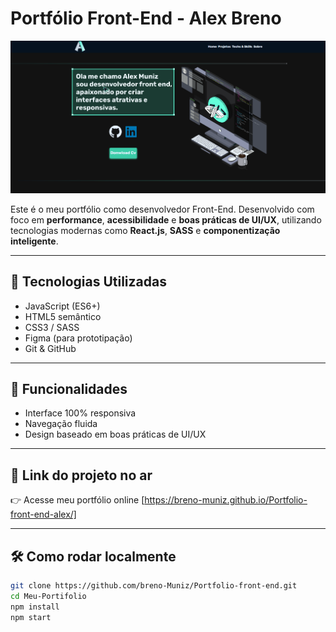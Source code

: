# Portfólio Front-End - Alex Breno
[![Preview do Portfólio](./assets/portfolio.prev.png)](https://breno-muniz.github.io/Portfolio-front-end-alex/)



Este é o meu portfólio como desenvolvedor Front-End. Desenvolvido com foco em **performance**, **acessibilidade** e **boas práticas de UI/UX**, utilizando tecnologias modernas como **React.js**, **SASS** e **componentização inteligente**.

---

## 🚀 Tecnologias Utilizadas

- JavaScript (ES6+)
- HTML5 semântico
- CSS3 / SASS
- Figma (para prototipação)
- Git & GitHub

---

## 🎯 Funcionalidades

- Interface 100% responsiva 
- Navegação fluida 
- Design baseado em boas práticas de UI/UX

---

## 🔗 Link do projeto no ar

👉 Acesse meu portfólio online [https://breno-muniz.github.io/Portfolio-front-end-alex/]

---

## 🛠️ Como rodar localmente

```bash
git clone https://github.com/breno-Muniz/Portfolio-front-end.git
cd Meu-Portifolio
npm install
npm start

